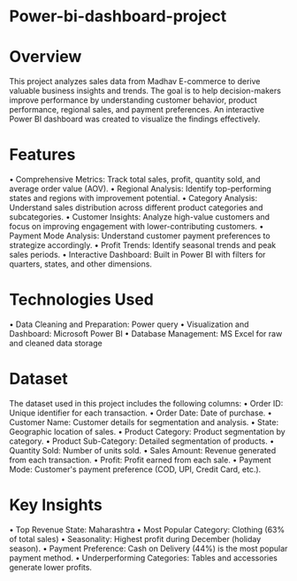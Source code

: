 # Power-bi-dashboard-project

# Overview


This project analyzes sales data from Madhav E-commerce to derive valuable business insights and trends. The goal is to help decision-makers improve performance by understanding customer behavior, product performance, regional sales, and payment preferences. An interactive Power BI dashboard was created to visualize the findings effectively.

# Features


•	Comprehensive Metrics: Track total sales, profit, quantity sold, and average order value (AOV).
•	Regional Analysis: Identify top-performing states and regions with improvement potential.
•	Category Analysis: Understand sales distribution across different product categories and subcategories.
•	Customer Insights: Analyze high-value customers and focus on improving engagement with lower-contributing customers.
•	Payment Mode Analysis: Understand customer payment preferences to strategize accordingly.
•	Profit Trends: Identify seasonal trends and peak sales periods.
•	Interactive Dashboard: Built in Power BI with filters for quarters, states, and other dimensions.

# Technologies Used


•	Data Cleaning and Preparation: Power query
•	Visualization and Dashboard: Microsoft Power BI
•	Database Management: MS Excel for raw and cleaned data storage

# Dataset


The dataset used in this project includes the following columns:
•	Order ID: Unique identifier for each transaction.
•	Order Date: Date of purchase.
•	Customer Name: Customer details for segmentation and analysis.
•	State: Geographic location of sales.
•	Product Category: Product segmentation by category.
•	Product Sub-Category: Detailed segmentation of products.
•	Quantity Sold: Number of units sold.
•	Sales Amount: Revenue generated from each transaction.
•	Profit: Profit earned from each sale.
•	Payment Mode: Customer's payment preference (COD, UPI, Credit Card, etc.).

# Key Insights


•	Top Revenue State: Maharashtra
•	Most Popular Category: Clothing (63% of total sales)
•	Seasonality: Highest profit during December (holiday season).
•	Payment Preference: Cash on Delivery (44%) is the most popular payment method.
•	Underperforming Categories: Tables and accessories generate lower profits.






